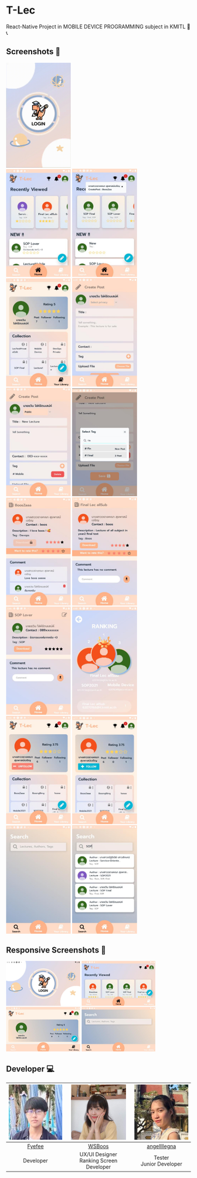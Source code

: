 # T-Lec
React-Native Project in MOBILE DEVICE PROGRAMMING subject in KMITL :iphone: :telephone_receiver:

## Screenshots :camera_flash:
<div><img width="35%" src="src/screen/LoginScreen.gif"></div>
<div><img width="35%" src="src/screen/HomeScreen.jpg"> <img width="35%" src="src/screen/Notification.jpg"></div>
<div><img width="35%" src="src/screen/LibraryScreen.jpg"> <img width="35%" src="src/screen/CreatePostScreen_1.jpg"></div>
<div><img width="35%" src="src/screen/CreatePostScreen_2.jpg"> <img width="35%" src="src/screen/CreatePostScreen_3.jpg"></div>
<div><img width="35%" src="src/screen/LectureScreen_1.jpg"> <img width="35%" src="src/screen/LectureScreen_2.jpg"></div>
<div><img width="35%" src="src/screen/LectureScreen_3.jpg"> <img width="35%" src="src/screen/RankingScreen.jpg"></div>
<div><img width="35%" src="src/screen/OtherLibraryScreen_1.jpg"> <img width="35%" src="src/screen/OtherLibraryScreen_2.jpg"></div>
<div><img width="35%" src="src/screen/SearchScreen_1.jpg"> <img width="35%" src="src/screen/SearchScreen_2.jpg"></div>

## Responsive Screenshots :camera_flash:
<div><img width="40%" src="src/screen/LoginScreen_Responsive.jpg"> <img width="40%" src="src/screen/HomeScreen_Responsive.jpg"></div>
<div><img width="40%" src="src/screen/LibraryScreen_Responsive.jpg"> <img width="40%" src="src/screen/SearchScreen_Responsive.jpg"></div>
  
## Developer :computer:
|<img src="src/developer/Jeffy.jpg" width="150px" height="150px">|<img src="src/developer/Boos.jpg" width="150px" height="150px">|<img src="src/developer/Angel.jpg" width="150px" height="150px">|
|:---:|:---:|:---:|
|[Fyefee](https://github.com/Fyefee)|[WSBoos](https://github.com/WSBoos)|[angellllegna](https://github.com/angellllegna)|
|Developer|UX/UI Designer <br> Ranking Screen Developer|Tester <br> Junior Developer|
